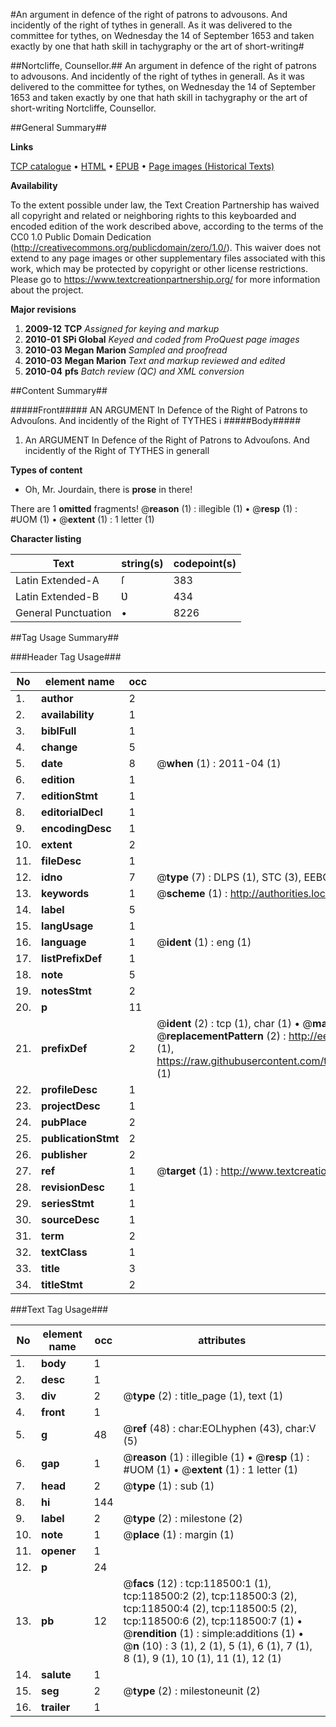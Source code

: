 #An argument in defence of the right of patrons to advousons. And incidently of the right of tythes in generall. As it was delivered to the committee for tythes, on Wednesday the 14 of September 1653 and taken exactly by one that hath skill in tachygraphy or the art of short-writing#

##Nortcliffe, Counsellor.##
An argument in defence of the right of patrons to advousons. And incidently of the right of tythes in generall. As it was delivered to the committee for tythes, on Wednesday the 14 of September 1653 and taken exactly by one that hath skill in tachygraphy or the art of short-writing
Nortcliffe, Counsellor.

##General Summary##

**Links**

[TCP catalogue](http://www.ota.ox.ac.uk/tcp/)  • 
[HTML](http://tei.it.ox.ac.uk/tcp/Texts-HTML/free/A89/A89724.html)  • 
[EPUB](http://tei.it.ox.ac.uk/tcp/Texts-EPUB/free/A89/A89724.epub) • 
[Page images (Historical Texts)](https://historicaltexts.jisc.ac.uk/eebo-99866235e)

**Availability**

To the extent possible under law, the Text Creation Partnership has waived all copyright and related or neighboring rights to this keyboarded and encoded edition of the work described above, according to the terms of the CC0 1.0 Public Domain Dedication (http://creativecommons.org/publicdomain/zero/1.0/). This waiver does not extend to any page images or other supplementary files associated with this work, which may be protected by copyright or other license restrictions. Please go to https://www.textcreationpartnership.org/ for more information about the project.

**Major revisions**

1. __2009-12__ __TCP__ *Assigned for keying and markup*
1. __2010-01__ __SPi Global__ *Keyed and coded from ProQuest page images*
1. __2010-03__ __Megan Marion__ *Sampled and proofread*
1. __2010-03__ __Megan Marion__ *Text and markup reviewed and edited*
1. __2010-04__ __pfs__ *Batch review (QC) and XML conversion*

##Content Summary##

#####Front#####
AN ARGUMENT In Defence of the Right of Patrons to Advouſons. And incidently of the Right of TYTHES i
#####Body#####

1. An ARGUMENT In Defence of the Right of Patrons to Advouſons. And incidently of the Right of TYTHES in generall

**Types of content**

  * Oh, Mr. Jourdain, there is **prose** in there!

There are 1 **omitted** fragments! 
 @__reason__ (1) : illegible (1)  •  @__resp__ (1) : #UOM (1)  •  @__extent__ (1) : 1 letter (1)

**Character listing**


|Text|string(s)|codepoint(s)|
|---|---|---|
|Latin Extended-A|ſ|383|
|Latin Extended-B|Ʋ|434|
|General Punctuation|•|8226|

##Tag Usage Summary##

###Header Tag Usage###

|No|element name|occ|attributes|
|---|---|---|---|
|1.|__author__|2||
|2.|__availability__|1||
|3.|__biblFull__|1||
|4.|__change__|5||
|5.|__date__|8| @__when__ (1) : 2011-04 (1)|
|6.|__edition__|1||
|7.|__editionStmt__|1||
|8.|__editorialDecl__|1||
|9.|__encodingDesc__|1||
|10.|__extent__|2||
|11.|__fileDesc__|1||
|12.|__idno__|7| @__type__ (7) : DLPS (1), STC (3), EEBO-CITATION (1), PROQUEST (1), VID (1)|
|13.|__keywords__|1| @__scheme__ (1) : http://authorities.loc.gov/ (1)|
|14.|__label__|5||
|15.|__langUsage__|1||
|16.|__language__|1| @__ident__ (1) : eng (1)|
|17.|__listPrefixDef__|1||
|18.|__note__|5||
|19.|__notesStmt__|2||
|20.|__p__|11||
|21.|__prefixDef__|2| @__ident__ (2) : tcp (1), char (1)  •  @__matchPattern__ (2) : ([0-9\-]+):([0-9IVX]+) (1), (.+) (1)  •  @__replacementPattern__ (2) : http://eebo.chadwyck.com/downloadtiff?vid=$1&page=$2 (1), https://raw.githubusercontent.com/textcreationpartnership/Texts/master/tcpchars.xml#$1 (1)|
|22.|__profileDesc__|1||
|23.|__projectDesc__|1||
|24.|__pubPlace__|2||
|25.|__publicationStmt__|2||
|26.|__publisher__|2||
|27.|__ref__|1| @__target__ (1) : http://www.textcreationpartnership.org/docs/. (1)|
|28.|__revisionDesc__|1||
|29.|__seriesStmt__|1||
|30.|__sourceDesc__|1||
|31.|__term__|2||
|32.|__textClass__|1||
|33.|__title__|3||
|34.|__titleStmt__|2||


###Text Tag Usage###

|No|element name|occ|attributes|
|---|---|---|---|
|1.|__body__|1||
|2.|__desc__|1||
|3.|__div__|2| @__type__ (2) : title_page (1), text (1)|
|4.|__front__|1||
|5.|__g__|48| @__ref__ (48) : char:EOLhyphen (43), char:V (5)|
|6.|__gap__|1| @__reason__ (1) : illegible (1)  •  @__resp__ (1) : #UOM (1)  •  @__extent__ (1) : 1 letter (1)|
|7.|__head__|2| @__type__ (1) : sub (1)|
|8.|__hi__|144||
|9.|__label__|2| @__type__ (2) : milestone (2)|
|10.|__note__|1| @__place__ (1) : margin (1)|
|11.|__opener__|1||
|12.|__p__|24||
|13.|__pb__|12| @__facs__ (12) : tcp:118500:1 (1), tcp:118500:2 (2), tcp:118500:3 (2), tcp:118500:4 (2), tcp:118500:5 (2), tcp:118500:6 (2), tcp:118500:7 (1)  •  @__rendition__ (1) : simple:additions (1)  •  @__n__ (10) : 3 (1), 2 (1), 5 (1), 6 (1), 7 (1), 8 (1), 9 (1), 10 (1), 11 (1), 12 (1)|
|14.|__salute__|1||
|15.|__seg__|2| @__type__ (2) : milestoneunit (2)|
|16.|__trailer__|1||

